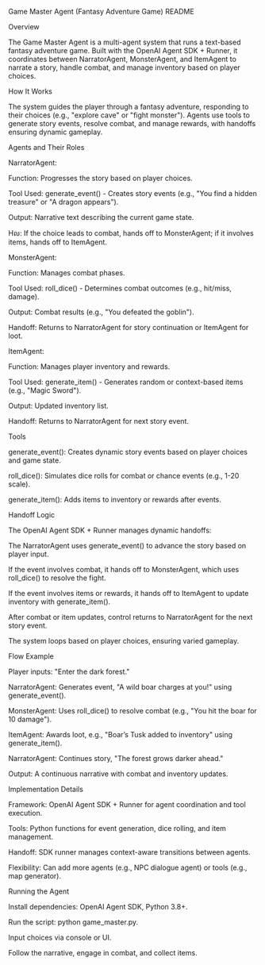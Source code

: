 Game Master Agent (Fantasy Adventure Game) README

Overview

The Game Master Agent is a multi-agent system that runs a text-based fantasy adventure game. Built with the OpenAI Agent SDK + Runner, it coordinates between NarratorAgent, MonsterAgent, and ItemAgent to narrate a story, handle combat, and manage inventory based on player choices.

How It Works

The system guides the player through a fantasy adventure, responding to their choices (e.g., "explore cave" or "fight monster"). Agents use tools to generate story events, resolve combat, and manage rewards, with handoffs ensuring dynamic gameplay.

Agents and Their Roles





NarratorAgent:





Function: Progresses the story based on player choices.



Tool Used: generate_event() - Creates story events (e.g., "You find a hidden treasure" or "A dragon appears").



Output: Narrative text describing the current game state.



Hល: If the choice leads to combat, hands off to MonsterAgent; if it involves items, hands off to ItemAgent.



MonsterAgent:





Function: Manages combat phases.





Tool Used: roll_dice() - Determines combat outcomes (e.g., hit/miss, damage).



Output: Combat results (e.g., "You defeated the goblin").



Handoff: Returns to NarratorAgent for story continuation or ItemAgent for loot.





ItemAgent:





Function: Manages player inventory and rewards.



Tool Used: generate_item() - Generates random or context-based items (e.g., "Magic Sword").



Output: Updated inventory list.



Handoff: Returns to NarratorAgent for next story event.

Tools





generate_event(): Creates dynamic story events based on player choices and game state.



roll_dice(): Simulates dice rolls for combat or chance events (e.g., 1-20 scale).



generate_item(): Adds items to inventory or rewards after events.

Handoff Logic

The OpenAI Agent SDK + Runner manages dynamic handoffs:





The NarratorAgent uses generate_event() to advance the story based on player input.



If the event involves combat, it hands off to MonsterAgent, which uses roll_dice() to resolve the fight.



If the event involves items or rewards, it hands off to ItemAgent to update inventory with generate_item().



After combat or item updates, control returns to NarratorAgent for the next story event.



The system loops based on player choices, ensuring varied gameplay.

Flow Example





Player inputs: "Enter the dark forest."



NarratorAgent: Generates event, "A wild boar charges at you!" using generate_event().



MonsterAgent: Uses roll_dice() to resolve combat (e.g., "You hit the boar for 10 damage").



ItemAgent: Awards loot, e.g., "Boar’s Tusk added to inventory" using generate_item().



NarratorAgent: Continues story, "The forest grows darker ahead."



Output: A continuous narrative with combat and inventory updates.

Implementation Details





Framework: OpenAI Agent SDK + Runner for agent coordination and tool execution.



Tools: Python functions for event generation, dice rolling, and item management.



Handoff: SDK runner manages context-aware transitions between agents.



Flexibility: Can add more agents (e.g., NPC dialogue agent) or tools (e.g., map generator).

Running the Agent





Install dependencies: OpenAI Agent SDK, Python 3.8+.



Run the script: python game_master.py.



Input choices via console or UI.



Follow the narrative, engage in combat, and collect items.